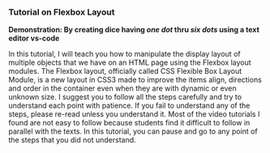 ### Tutorial on Flexbox Layout
**Demonstration: By creating dice having *one dot* thru *six dots* using a text editor vs-code**
<p>
In this tutorial, I will teach you how to manipulate the display layout of multiple objects that we have on an HTML page using the Flexbox layout modules. The Flexbox layout, officially called CSS Flexible Box Layout Module, is a new layout in CSS3 made to improve the items align, directions and order in the container even when they are with dynamic or even unknown size. I suggest you to follow all the steps carefully and try to understand each point with patience. If you fail to understand any of the steps, please re-read unless you understand it. Most of the video tutorials I found are not easy to follow because students find it difficult to follow in parallel with the texts. In this tutorial, you can pause and go to any point of the steps that you did not understand.
</p>




